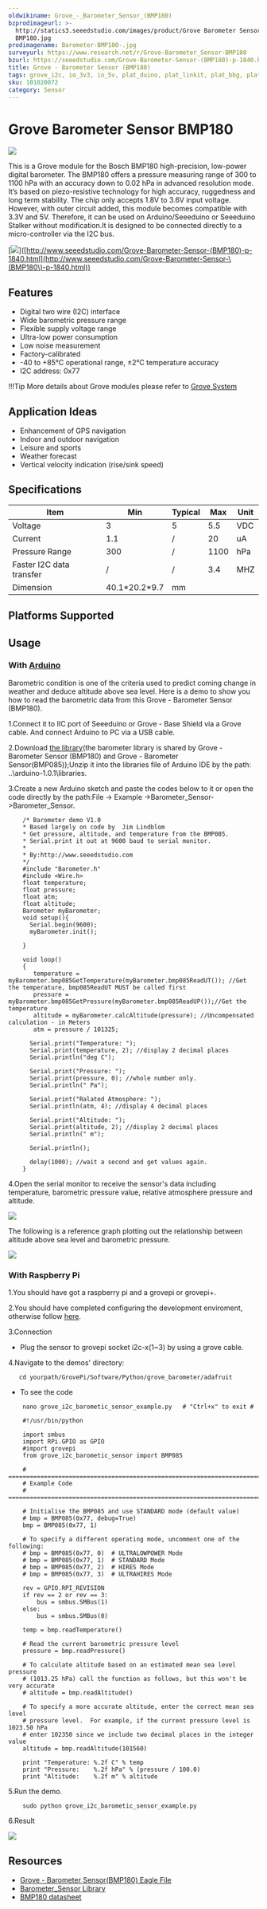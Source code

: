 ```yaml
---
oldwikiname: Grove_-_Barometer_Sensor_(BMP180)
bzprodimageurl: >-
  http://statics3.seeedstudio.com/images/product/Grove Barometer Sensor
  BMP180.jpg
prodimagename: Barometer-BMP180-.jpg
surveyurl: https://www.research.net/r/Grove-Barometer_Sensor-BMP180
bzurl: https://seeedstudio.com/Grove-Barometer-Sensor-(BMP180)-p-1840.html
title: Grove - Barometer Sensor (BMP180)
tags: grove_i2c, io_3v3, io_5v, plat_duino, plat_linkit, plat_bbg, plat_wio, plat_pi
sku: 101020072
category: Sensor
---
```


# Grove Barometer Sensor BMP180

![](https://raw.githubusercontent.com/SeeedDocument/Grove-Barometer\_Sensor-BMP180/master/img/Barometer-BMP180-.jpg)

This is a Grove module for the Bosch BMP180 high-precision, low-power digital barometer. The BMP180 offers a pressure measuring range of 300 to 1100 hPa with an accuracy down to 0.02 hPa in advanced resolution mode. It’s based on piezo-resistive technology for high accuracy, ruggedness and long term stability. The chip only accepts 1.8V to 3.6V input voltage. However, with outer circuit added, this module becomes compatible with 3.3V and 5V. Therefore, it can be used on Arduino/Seeeduino or Seeeduino Stalker without modification.It is designed to be connected directly to a micro-controller via the I2C bus.

\[![](https://raw.githubusercontent.com/SeeedDocument/common/master/Get\_One\_Now\_Banner.png)]\([http://www.seeedstudio.com/Grove-Barometer-Sensor-(BMP180)-p-1840.html](http://www.seeedstudio.com/Grove-Barometer-Sensor-\(BMP180\)-p-1840.html))

## Features

* Digital two wire (I2C) interface
* Wide barometric pressure range
* Flexible supply voltage range
* Ultra-low power consumption
* Low noise measurement
* Factory-calibrated
* \-40 to +85°C operational range, ±2°C temperature accuracy
* I2C address: 0x77

!!!Tip More details about Grove modules please refer to [Grove System](http://wiki.seeed.cc/Grove\_System/)

## Application Ideas

* Enhancement of GPS navigation
* Indoor and outdoor navigation
* Leisure and sports
* Weather forecast
* Vertical velocity indication (rise/sink speed)

## Specifications

|  Item                     |  Min             |  Typical |  Max  |  Unit |
| ------------------------- | ---------------- | -------- | ----- | ----- |
|  Voltage                  |  3               |  5       |  5.5  |  VDC  |
|  Current                  |  1.1             |  /       |  20   |  uA   |
|  Pressure Range           |  300             |  /       |  1100 |  hPa  |
|  Faster I2C data transfer |  /               |  /       |  3.4  |  MHZ  |
|  Dimension                |  40.1\*20.2\*9.7 |  mm      |       |       |

## Platforms Supported

## Usage

### With [Arduino](https://app.gitbook.com/Arduino)

Barometric condition is one of the criteria used to predict coming change in weather and deduce altitude above sea level. Here is a demo to show you how to read the barometric data from this Grove - Barometer Sensor (BMP180).

1.Connect it to IIC port of Seeeduino or Grove - Base Shield via a Grove cable. And connect Arduino to PC via a USB cable.

2.Download [the library](https://github.com/Seeed-Studio/Grove\_Barometer\_Sensor)(the barometer library is shared by Grove - Barometer Sensor (BMP180) and Grove - Barometer Sensor(BMP085));Unzip it into the libraries file of Arduino IDE by the path: ..\arduino-1.0.1\libraries.

3.Create a new Arduino sketch and paste the codes below to it or open the code directly by the path:File -> Example ->Barometer\_Sensor->Barometer\_Sensor.

```
    /* Barometer demo V1.0
    * Based largely on code by  Jim Lindblom
    * Get pressure, altitude, and temperature from the BMP085.
    * Serial.print it out at 9600 baud to serial monitor.
    *
    * By:http://www.seeedstudio.com
    */
    #include "Barometer.h"
    #include <Wire.h>
    float temperature;
    float pressure;
    float atm;
    float altitude;
    Barometer myBarometer;
    void setup(){
      Serial.begin(9600);
      myBarometer.init();

    }

    void loop()
    {
       temperature = myBarometer.bmp085GetTemperature(myBarometer.bmp085ReadUT()); //Get the temperature, bmp085ReadUT MUST be called first
       pressure = myBarometer.bmp085GetPressure(myBarometer.bmp085ReadUP());//Get the temperature
       altitude = myBarometer.calcAltitude(pressure); //Uncompensated calculation - in Meters
       atm = pressure / 101325;

      Serial.print("Temperature: ");
      Serial.print(temperature, 2); //display 2 decimal places
      Serial.println("deg C");

      Serial.print("Pressure: ");
      Serial.print(pressure, 0); //whole number only.
      Serial.println(" Pa");

      Serial.print("Ralated Atmosphere: ");
      Serial.println(atm, 4); //display 4 decimal places

      Serial.print("Altitude: ");
      Serial.print(altitude, 2); //display 2 decimal places
      Serial.println(" m");

      Serial.println();

      delay(1000); //wait a second and get values again.
    }
```

4.Open the serial monitor to receive the sensor's data including temperature, barometric pressure value, relative atmosphere pressure and altitude.

![](https://raw.githubusercontent.com/SeeedDocument/Grove-Barometer\_Sensor-BMP180/master/img/Barometer\_Sensor.jpg)

The following is a reference graph plotting out the relationship between altitude above sea level and barometric pressure.

![](https://raw.githubusercontent.com/SeeedDocument/Grove-Barometer\_Sensor-BMP180/master/img/Pressure\_and\_Altitude.jpg)

### With Raspberry Pi

1.You should have got a raspberry pi and a grovepi or grovepi+.

2.You should have completed configuring the development enviroment, otherwise follow [here](https://app.gitbook.com/GrovePiPlus).

3.Connection

* Plug the sensor to grovepi socket i2c-x(1\~3) by using a grove cable.

4.Navigate to the demos' directory:

```
   cd yourpath/GrovePi/Software/Python/grove_barometer/adafruit
```

* To see the code

```
    nano grove_i2c_barometic_sensor_example.py   # "Ctrl+x" to exit #
```

```
    #!/usr/bin/python

    import smbus
    import RPi.GPIO as GPIO
    #import grovepi
    from grove_i2c_barometic_sensor import BMP085

    # ===========================================================================
    # Example Code
    # ===========================================================================

    # Initialise the BMP085 and use STANDARD mode (default value)
    # bmp = BMP085(0x77, debug=True)
    bmp = BMP085(0x77, 1)

    # To specify a different operating mode, uncomment one of the following:
    # bmp = BMP085(0x77, 0)  # ULTRALOWPOWER Mode
    # bmp = BMP085(0x77, 1)  # STANDARD Mode
    # bmp = BMP085(0x77, 2)  # HIRES Mode
    # bmp = BMP085(0x77, 3)  # ULTRAHIRES Mode

    rev = GPIO.RPI_REVISION
    if rev == 2 or rev == 3:
        bus = smbus.SMBus(1)
    else:
        bus = smbus.SMBus(0)

    temp = bmp.readTemperature()

    # Read the current barometric pressure level
    pressure = bmp.readPressure()

    # To calculate altitude based on an estimated mean sea level pressure
    # (1013.25 hPa) call the function as follows, but this won't be very accurate
    # altitude = bmp.readAltitude()

    # To specify a more accurate altitude, enter the correct mean sea level
    # pressure level.  For example, if the current pressure level is 1023.50 hPa
    # enter 102350 since we include two decimal places in the integer value
    altitude = bmp.readAltitude(101560)

    print "Temperature: %.2f C" % temp
    print "Pressure:    %.2f hPa" % (pressure / 100.0)
    print "Altitude:    %.2f m" % altitude
```

5.Run the demo.

```
    sudo python grove_i2c_barometic_sensor_example.py
```

6.Result

![](https://raw.githubusercontent.com/SeeedDocument/Grove-Barometer\_Sensor-BMP180/master/img/Grovepi\_barometer\_sensor\_00.png)

## Resources

* [Grove - Barometer Sensor(BMP180) Eagle File](https://raw.githubusercontent.com/SeeedDocument/Grove-Barometer\_Sensor-BMP180/master/res/Barometer\_Sensor-BMP180-Eagle\_File.zip)
* [Barometer\_Sensor Library](https://github.com/Seeed-Studio/Grove\_Barometer\_Sensor)
* [BMP180 datasheet](https://raw.githubusercontent.com/SeeedDocument/Grove-Barometer\_Sensor-BMP180/master/res/BMP180.pdf)

